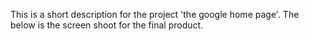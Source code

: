 This is a short description for the project 'the google home page'. The below is the screen shoot for the final product.


